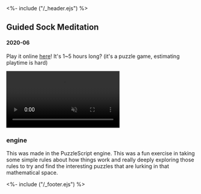 <!DOCTYPE html>
<html>
<head>
<%- include ("/_header.ejs") %>
</head>
<body>
<div class="wrapper">
<div class="header">
  <a href="/index#guided-sock-meditation"><div class="header-banner"></div></a>
</div>
<section class="main-content">
<h1 class="post-title">Guided Sock Meditation</h1>
<h4 class="post-meta">2020-06</h4>

Play it online <a href="https://pancelor.itch.io/guided-sock-meditation">here</a>! It's 1\~5 hours long? (it's a puzzle game, estimating playtime is hard)

<video preload="auto" controls muted src="/assets/guided-sock-meditation.mp4"></video>

### engine

This was made in the PuzzleScript engine. This was a fun exercise in taking some simple rules about how things work and really deeply exploring those rules to try and find the interesting puzzles that are lurking in that mathematical space.

</section>
<%- include ("/_footer.ejs") %>
</body>
</html>
